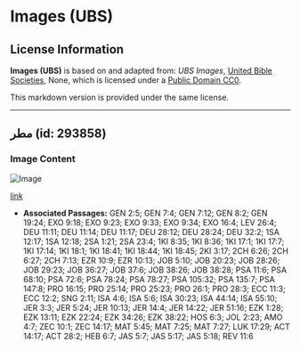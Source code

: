 # Images (UBS)

## License Information

**Images (UBS)** is based on and adapted from: _UBS Images_, [United Bible Societies](https://unitedbiblesocieties.org/), None, which is licensed under a [Public Domain CC0](https://creativecommons.org/public-domain/cc0/).

This markdown version is provided under the same license.



--------------------------------

## مطر (id: 293858)

### Image Content

![Image](https://cdn.aquifer.bible/aquifer-content/resources/Media/WEB-0744_rain.jpg)

[link](https://cdn.aquifer.bible/aquifer-content/resources/Media/WEB-0744_rain.jpg)

* **Associated Passages:** GEN 2:5; GEN 7:4; GEN 7:12; GEN 8:2; GEN 19:24; EXO 9:18; EXO 9:23; EXO 9:33; EXO 9:34; EXO 16:4; LEV 26:4; DEU 11:11; DEU 11:14; DEU 11:17; DEU 28:12; DEU 28:24; DEU 32:2; 1SA 12:17; 1SA 12:18; 2SA 1:21; 2SA 23:4; 1KI 8:35; 1KI 8:36; 1KI 17:1; 1KI 17:7; 1KI 17:14; 1KI 18:1; 1KI 18:41; 1KI 18:44; 1KI 18:45; 2KI 3:17; 2CH 6:26; 2CH 6:27; 2CH 7:13; EZR 10:9; EZR 10:13; JOB 5:10; JOB 20:23; JOB 28:26; JOB 29:23; JOB 36:27; JOB 37:6; JOB 38:26; JOB 38:28; PSA 11:6; PSA 68:10; PSA 72:6; PSA 78:24; PSA 78:27; PSA 105:32; PSA 135:7; PSA 147:8; PRO 16:15; PRO 25:14; PRO 25:23; PRO 26:1; PRO 28:3; ECC 11:3; ECC 12:2; SNG 2:11; ISA 4:6; ISA 5:6; ISA 30:23; ISA 44:14; ISA 55:10; JER 3:3; JER 5:24; JER 10:13; JER 14:4; JER 14:22; JER 51:16; EZK 1:28; EZK 13:11; EZK 22:24; EZK 34:26; EZK 38:22; HOS 6:3; JOL 2:23; AMO 4:7; ZEC 10:1; ZEC 14:17; MAT 5:45; MAT 7:25; MAT 7:27; LUK 17:29; ACT 14:17; ACT 28:2; HEB 6:7; JAS 5:7; JAS 5:17; JAS 5:18; REV 11:6

